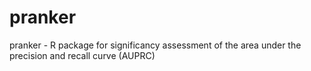 # pranker
pranker - R package for significancy assessment of the area under the precision and recall curve (AUPRC)
